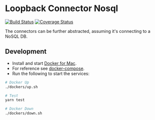 # Loopback Connector Nosql

[![Build Status](https://travis-ci.org/Wiredcraft/loopback-connector-nosql.svg?branch=master)](https://travis-ci.org/Wiredcraft/loopback-connector-nosql) [![Coverage Status](https://coveralls.io/repos/github/Wiredcraft/loopback-connector-nosql/badge.svg?branch=master)](https://coveralls.io/github/Wiredcraft/loopback-connector-nosql?branch=master)

The connectors can be further abstracted, assuming it's connecting to a NoSQL DB.

## Development

- Install and start [Docker for Mac](https://docs.docker.com/docker-for-mac/).
- For reference see [docker-compose](https://docs.docker.com/compose/reference/overview/).
- Run the following to start the services:

```bash
# Docker Up
./dockers/up.sh

# Test
yarn test

# Docker Down
./dockers/down.sh
```
